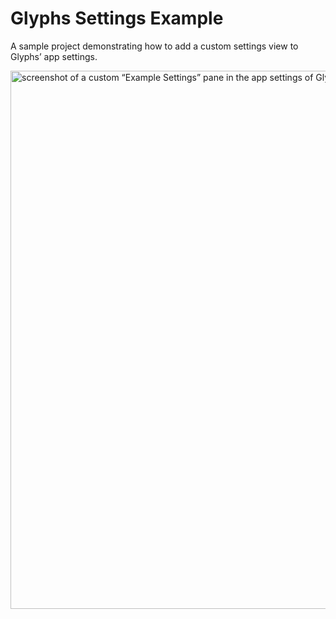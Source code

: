 # Glyphs Settings Example

A sample project demonstrating how to add a custom settings view to Glyphs’ app settings.

<img width="861" alt="screenshot of a custom “Example Settings” pane in the app settings of Glyphs" src="https://github.com/florianpircher/Glyphs-Settings-Example/assets/3776198/cdcadd74-33ca-4d60-a6ae-a987219d9c53">
